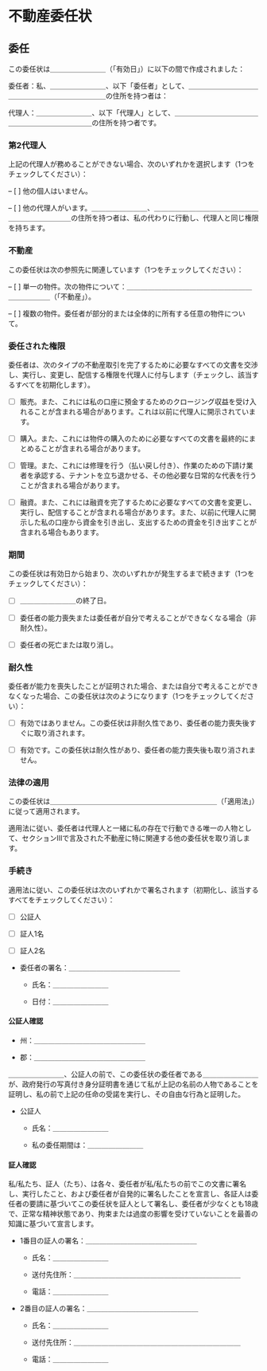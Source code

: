 # 不動産委任状

## 委任

この委任状は＿＿＿＿＿＿＿＿（「有効日」）に以下の間で作成されました：

委任者：私、＿＿＿＿＿＿＿＿、以下「委任者」として、＿＿＿＿＿＿＿＿＿＿＿＿＿＿＿＿＿＿＿＿＿＿＿＿の住所を持つ者は：

代理人：＿＿＿＿＿＿＿＿、以下「代理人」として、＿＿＿＿＿＿＿＿＿＿＿＿＿＿＿＿＿＿＿＿＿＿＿＿の住所を持つ者です。

### 第2代理人

上記の代理人が務めることができない場合、次のいずれかを選択します（1つをチェックしてください）：

– [ ] 他の個人はいません。

– [ ] 他の代理人がいます。＿＿＿＿＿＿＿＿、＿＿＿＿＿＿＿＿＿＿＿＿＿＿＿＿＿＿＿＿＿＿＿＿の住所を持つ者は、私の代わりに行動し、代理人と同じ権限を持ちます。

### 不動産

この委任状は次の参照先に関連しています（1つをチェックしてください）：

– [ ] 単一の物件。次の物件について：＿＿＿＿＿＿＿＿＿＿＿＿＿＿＿＿＿＿＿＿＿＿＿＿（「不動産」）。

– [ ] 複数の物件。委任者が部分的または全体的に所有する任意の物件について。

### 委任された権限

委任者は、次のタイプの不動産取引を完了するために必要なすべての文書を交渉し、実行し、変更し、配信する権限を代理人に付与します（チェックし、該当するすべてを初期化します）。

- [ ] 販売。また、これには私の口座に預金するためのクロージング収益を受け入れることが含まれる場合があります。これは以前に代理人に開示されています。

- [ ] 購入。また、これには物件の購入のために必要なすべての文書を最終的にまとめることが含まれる場合があります。

- [ ] 管理。また、これには修理を行う（払い戻し付き）、作業のための下請け業者を承認する、テナントを立ち退かせる、その他必要な日常的な代表を行うことが含まれる場合があります。

- [ ] 融資。また、これには融資を完了するために必要なすべての文書を変更し、実行し、配信することが含まれる場合があります。また、以前に代理人に開示した私の口座から資金を引き出し、支出するための資金を引き出すことが含まれる場合もあります。

### 期間

この委任状は有効日から始まり、次のいずれかが発生するまで続きます（1つをチェックしてください）：

- [ ] ＿＿＿＿＿＿＿＿の終了日。

- [ ] 委任者の能力喪失または委任者が自分で考えることができなくなる場合（非耐久性）。

- [ ] 委任者の死亡または取り消し。

### 耐久性

委任者が能力を喪失したことが証明された場合、または自分で考えることができなくなった場合、この委任状は次のようになります（1つをチェックしてください）：

- [ ] 有効ではありません。この委任状は非耐久性であり、委任者の能力喪失後すぐに取り消されます。

- [ ] 有効です。この委任状は耐久性があり、委任者の能力喪失後も取り消されません。

### 法律の適用

この委任状は＿＿＿＿＿＿＿＿＿＿＿＿＿＿＿＿＿＿＿＿＿＿＿＿（「適用法」）に従って適用されます。

適用法に従い、委任者は代理人と一緒に私の存在で行動できる唯一の人物として、セクションIIIで言及された不動産に特に関連する他の委任状を取り消します。

### 手続き

適用法に従い、この委任状は次のいずれかで署名されます（初期化し、該当するすべてをチェックしてください）：

- [ ] 公証人

- [ ] 証人1名

- [ ] 証人2名

- 委任者の署名：＿＿＿＿＿＿＿＿＿＿＿＿＿＿＿＿

   - 氏名：＿＿＿＿＿＿＿＿

   - 日付：＿＿＿＿＿＿＿＿

#### 公証人確認

- 州：＿＿＿＿＿＿＿＿＿＿＿＿＿＿＿＿

- 郡：＿＿＿＿＿＿＿＿＿＿＿＿＿＿＿＿

＿＿＿＿＿＿＿＿、公証人の前で、この委任状の委任者である＿＿＿＿＿＿＿＿が、政府発行の写真付き身分証明書を通じて私が上記の名前の人物であることを証明し、私の前で上記の任命の受諾を実行し、その自由な行為と証明した。

- 公証人

   - 氏名：＿＿＿＿＿＿＿＿

   - 私の委任期間は：＿＿＿＿＿＿＿＿

#### 証人確認

私/私たち、証人（たち）、は各々、委任者が私/私たちの前でこの文書に署名し、実行したこと、および委任者が自発的に署名したことを宣言し、各証人は委任者の要請に基づいてこの委任状を証人として署名し、委任者が少なくとも18歳で、正常な精神状態であり、拘束または過度の影響を受けていないことを最善の知識に基づいて宣言します。

- 1番目の証人の署名：＿＿＿＿＿＿＿＿＿＿＿＿＿＿＿＿

  - 氏名：＿＿＿＿＿＿＿＿

  - 送付先住所：＿＿＿＿＿＿＿＿＿＿＿＿＿＿＿＿＿＿＿＿＿＿＿＿

  - 電話：＿＿＿＿＿＿＿＿

- 2番目の証人の署名：＿＿＿＿＿＿＿＿＿＿＿＿＿＿＿＿

  - 氏名：＿＿＿＿＿＿＿＿

  - 送付先住所：＿＿＿＿＿＿＿＿＿＿＿＿＿＿＿＿＿＿＿＿＿＿＿＿

  - 電話：＿＿＿＿＿＿＿＿
